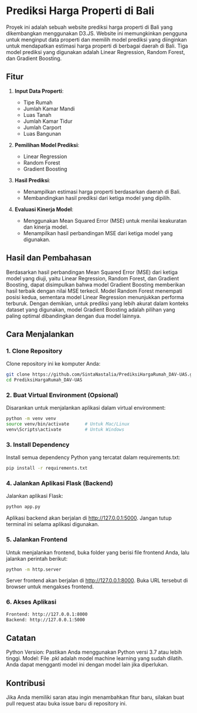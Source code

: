 # Prediksi Harga Properti di Bali

Proyek ini adalah sebuah website prediksi harga properti di Bali yang dikembangkan menggunakan D3.JS. Website ini memungkinkan pengguna untuk menginput data properti dan memilih model prediksi yang diinginkan untuk mendapatkan estimasi harga properti di berbagai daerah di Bali. Tiga model prediksi yang digunakan adalah Linear Regression, Random Forest, dan Gradient Boosting.

## Fitur

1. **Input Data Properti**:
   - Tipe Rumah
   - Jumlah Kamar Mandi
   - Luas Tanah
   - Jumlah Kamar Tidur
   - Jumlah Carport
   - Luas Bangunan

2. **Pemilihan Model Prediksi**:
   - Linear Regression
   - Random Forest
   - Gradient Boosting

3. **Hasil Prediksi**:
   - Menampilkan estimasi harga properti berdasarkan daerah di Bali.
   - Membandingkan hasil prediksi dari ketiga model yang dipilih.

4. **Evaluasi Kinerja Model**:
   - Menggunakan Mean Squared Error (MSE) untuk menilai keakuratan dan kinerja model.
   - Menampilkan hasil perbandingan MSE dari ketiga model yang digunakan.

## Hasil dan Pembahasan

Berdasarkan hasil perbandingan Mean Squared Error (MSE) dari ketiga model yang diuji, yaitu Linear Regression, Random Forest, dan Gradient Boosting, dapat disimpulkan bahwa model Gradient Boosting memberikan hasil terbaik dengan nilai MSE terkecil. Model Random Forest menempati posisi kedua, sementara model Linear Regression menunjukkan performa terburuk. Dengan demikian, untuk prediksi yang lebih akurat dalam konteks dataset yang digunakan, model Gradient Boosting adalah pilihan yang paling optimal dibandingkan dengan dua model lainnya.


## Cara Menjalankan

### 1. Clone Repository
Clone repository ini ke komputer Anda:
```bash
git clone https://github.com/SintaNastalia/PrediksiHargaRumah_DAV-UAS.git
cd PrediksiHargaRumah_DAV-UAS
```


### 2. Buat Virtual Environment (Opsional)
Disarankan untuk menjalankan aplikasi dalam virtual environment:
```bash
python -m venv venv
source venv/bin/activate      # Untuk Mac/Linux
venv\Scripts\activate         # Untuk Windows
```


### 3. Install Dependency
Install semua dependency Python yang tercatat dalam requirements.txt:
```bash
pip install -r requirements.txt
```


### 4. Jalankan Aplikasi Flask (Backend)
Jalankan aplikasi Flask:
```bash
python app.py
```
Aplikasi backend akan berjalan di http://127.0.0.1:5000. Jangan tutup terminal ini selama aplikasi digunakan.


### 5. Jalankan Frontend
Untuk menjalankan frontend, buka folder yang berisi file frontend Anda, lalu jalankan perintah berikut:
```bash
python -m http.server
```
Server frontend akan berjalan di http://127.0.0.1:8000. Buka URL tersebut di browser untuk mengakses frontend.


### 6. Akses Aplikasi
```bash
Frontend: http://127.0.0.1:8000
Backend: http://127.0.0.1:5000
```



## Catatan
Python Version: Pastikan Anda menggunakan Python versi 3.7 atau lebih tinggi.
Model: File .pkl adalah model machine learning yang sudah dilatih. Anda dapat mengganti model ini dengan model lain jika diperlukan.


## Kontribusi
Jika Anda memiliki saran atau ingin menambahkan fitur baru, silakan buat pull request atau buka issue baru di repository ini.

